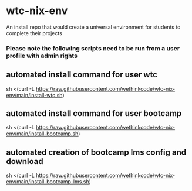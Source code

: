# wtc-nix-env

An install repo that would create a universal environment for students to complete their projects

### Please note the following scripts need to be run from a user profile with admin rights

## automated install command for user wtc

sh <(curl -L https://raw.githubusercontent.com/wethinkcode/wtc-nix-env/main/install-wtc.sh)

## automated install command for user bootcamp

sh <(curl -L https://raw.githubusercontent.com/wethinkcode/wtc-nix-env/main/install-bootcamp.sh)

## automated creation of bootcamp lms config and download

sh <(curl -L https://raw.githubusercontent.com/wethinkcode/wtc-nix-env/main/install-bootcamp-lms.sh)
